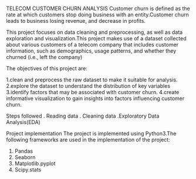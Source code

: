 TELECOM CUSTOMER CHURN ANALYSIS
Customer churn is defined as the rate at which customers stop doing business with an entity.Customer churn leads to business losing revenue, and decrease in profits.

This project focuses on data cleaning and preprocessing, as well as data exploration and visualization.This project makes use of a  dataset collected about various customers of a telecom company that includes customer information, such as demographics, usage patterns, and whether they churned (i.e., left the company)

The objectives of this project are:

1.clean and preprocess the raw dataset to make it suitable for analysis.
2.explore the dataset to understand the distribution of key variables
3.identify factors that may be associated with customer churn.
4.create informative visualization  to gain insights into factors influencing customer churn.

Steps followed
. Reading data
. Cleaning data
.Exploratory Data Analysis(EDA)

Project implementation
The project is implemented using Python3.The following frameworks are used in the implementation of the project:
1. Pandas
2. Seaborn
3. Matplotlib.pyplot
4. Scipy.stats

